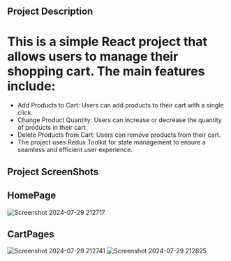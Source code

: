 ## Project Description
# This is a simple React project that allows users to manage their shopping cart. The main features include:

- Add Products to Cart: Users can add products to their cart with a single click.
- Change Product Quantity: Users can increase or decrease the quantity of products in their cart.
- Delete Products from Cart: Users can remove products from their cart.
- The project uses Redux Toolkit for state management to ensure a seamless and efficient user experience.

## Project ScreenShots
## HomePage

![Screenshot 2024-07-29 212717](https://github.com/user-attachments/assets/8dddeee4-af71-4260-b5bf-3cf6f8015644)

## CartPages

![Screenshot 2024-07-29 212741](https://github.com/user-attachments/assets/d10b1bdb-48b6-46af-8b9e-13c1c0d5c32b)
![Screenshot 2024-07-29 212825](https://github.com/user-attachments/assets/d3f6d2c6-1580-4b73-a2f7-edc881335762)


